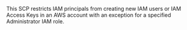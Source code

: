 This SCP restricts IAM principals from creating new IAM users or IAM Access Keys in an AWS account with an exception for a specified Administrator IAM role.